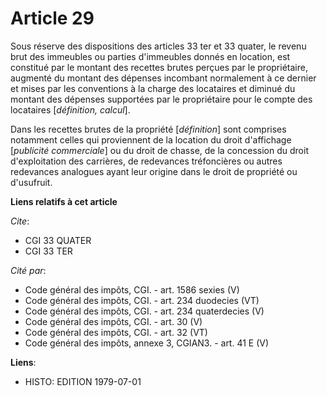 # Article 29

Sous réserve des dispositions des articles 33 ter et 33 quater, le revenu brut des immeubles ou parties d'immeubles donnés en
location, est constitué par le montant des recettes brutes perçues par le propriétaire, augmenté du montant des dépenses
incombant normalement à ce dernier et mises par les conventions à la charge des locataires et diminué du montant des dépenses
supportées par le propriétaire pour le compte des locataires [*définition, calcul*].

Dans les recettes brutes de la propriété [*définition*] sont comprises notamment celles qui proviennent de la location du
droit d'affichage [*publicité commerciale*] ou du droit de chasse, de la concession du droit d'exploitation des carrières, de
redevances tréfoncières ou autres redevances analogues ayant leur origine dans le droit de propriété ou d'usufruit.

**Liens relatifs à cet article**

_Cite_:

  - CGI 33 QUATER
  - CGI 33 TER

_Cité par_:

  - Code général des impôts, CGI. - art. 1586 sexies (V)
  - Code général des impôts, CGI. - art. 234 duodecies (VT)
  - Code général des impôts, CGI. - art. 234 quaterdecies (V)
  - Code général des impôts, CGI. - art. 30 (V)
  - Code général des impôts, CGI. - art. 32 (VT)
  - Code général des impôts, annexe 3, CGIAN3. - art. 41 E (V)

**Liens**:

  - HISTO: EDITION 1979-07-01
